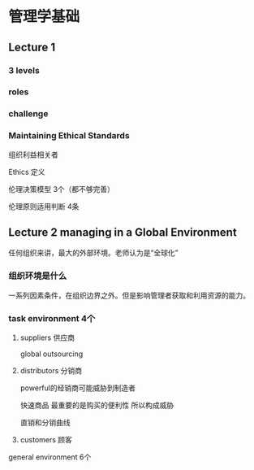 # 管理学基础

## Lecture 1

### 3 levels

### roles

### challenge

### Maintaining Ethical Standards

组织利益相关者

Ethics 定义

伦理决策模型 3个（都不够完善）

伦理原则适用判断 4条



## Lecture 2 managing in a Global Environment

任何组织来讲，最大的外部环境。老师认为是“全球化”

### 组织环境是什么

一系列因素条件，在组织边界之外。但是影响管理者获取和利用资源的能力。

### task environment 4个

1. suppliers 供应商

   global outsourcing

2. distributors 分销商

   powerful的经销商可能威胁到制造者

   快速商品 最重要的是购买的便利性 所以构成威胁

   直销和分销曲线

3. customers 顾客

   







general environment 6个

































